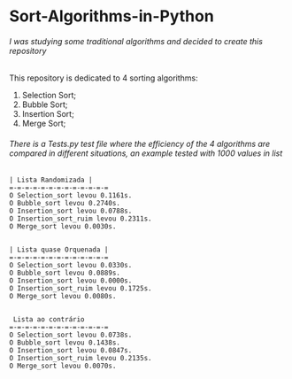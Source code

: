 # Sort-Algorithms-in-Python

###### I was studying some traditional algorithms and decided to create this repository

This repository is dedicated to 4 sorting algorithms: 
1. Selection Sort; 
2. Bubble Sort; 
3. Insertion Sort; 
4. Merge Sort;

###### There is a Tests.py test file where the efficiency of the 4 algorithms are compared in different situations, an example tested with 1000 values in list

    | Lista Randomizada |
    =-=-=-=-=-=-=-=-=-=-=-=-=
    O Selection_sort levou 0.1161s.
    O Bubble_sort levou 0.2740s.
    O Insertion_sort levou 0.0788s.
    O Insertion_sort_ruim levou 0.2311s.
    O Merge_sort levou 0.0030s. 
  
  
    | Lista quase Orquenada |
    =-=-=-=-=-=-=-=-=-=-=-=-=
    O Selection_sort levou 0.0330s.
    O Bubble_sort levou 0.0889s.
    O Insertion_sort levou 0.0000s.
    O Insertion_sort_ruim levou 0.1725s.
    O Merge_sort levou 0.0080s.


     Lista ao contrário
    =-=-=-=-=-=-=-=-=-=-=-=-=
    O Selection_sort levou 0.0738s.
    O Bubble_sort levou 0.1438s.
    O Insertion_sort levou 0.0847s.
    O Insertion_sort_ruim levou 0.2135s.
    O Merge_sort levou 0.0070s.
